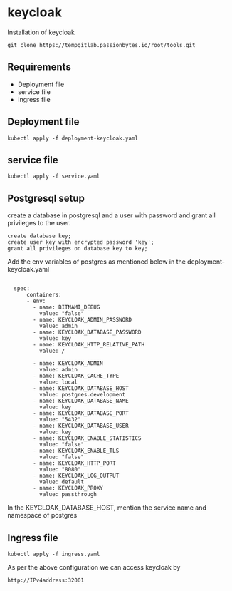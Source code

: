# keycloak
 
Installation of keycloak

```
git clone https://tempgitlab.passionbytes.io/root/tools.git
```
## Requirements
- Deployment file
- service file
- ingress file
## Deployment file
```
kubectl apply -f deployment-keycloak.yaml
```
## service file

```
kubectl apply -f service.yaml
```

## Postgresql setup
create a database in postgresql and a user with  password  and grant all privileges to the user.

```
create database key;
create user key with encrypted password 'key';
grant all privileges on database key to key;
```

Add the env variables of postgres as mentioned below in the deployment-keycloak.yaml
```

  spec:
      containers:
      - env:
        - name: BITNAMI_DEBUG
          value: "false"
        - name: KEYCLOAK_ADMIN_PASSWORD
          value: admin
        - name: KEYCLOAK_DATABASE_PASSWORD
          value: key
        - name: KEYCLOAK_HTTP_RELATIVE_PATH
          value: /

        - name: KEYCLOAK_ADMIN
          value: admin
        - name: KEYCLOAK_CACHE_TYPE
          value: local
        - name: KEYCLOAK_DATABASE_HOST
          value: postgres.development
        - name: KEYCLOAK_DATABASE_NAME
          value: key
        - name: KEYCLOAK_DATABASE_PORT
          value: "5432"
        - name: KEYCLOAK_DATABASE_USER
          value: key
        - name: KEYCLOAK_ENABLE_STATISTICS
          value: "false"
        - name: KEYCLOAK_ENABLE_TLS
          value: "false"
        - name: KEYCLOAK_HTTP_PORT
          value: "8080"
        - name: KEYCLOAK_LOG_OUTPUT
          value: default
        - name: KEYCLOAK_PROXY
          value: passthrough
```

In the KEYCLOAK_DATABASE_HOST, mention the service name and namespace of postgres

## Ingress file
```
kubectl apply -f ingress.yaml
```
As per the above configuration we can access keycloak by
```
http://IPv4address:32001
```





































